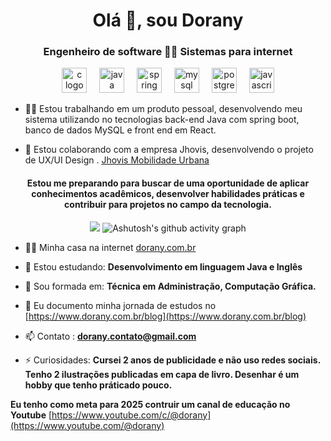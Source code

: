 <h1 align="center">Olá 👋, sou Dorany</h1>
<h3 align="center">Engenheiro de software 👩‍🎓 Sistemas para internet</h3>
<div align="center">
  <img src="https://cdn.jsdelivr.net/gh/devicons/devicon/icons/c/c-original.svg" height="40" alt="c logo"  />
  <img width="12" />
  <img src="https://cdn.jsdelivr.net/gh/devicons/devicon/icons/java/java-original.svg" height="40" alt="java logo"  />
  <img width="12" />
   <img src="https://cdn.jsdelivr.net/gh/devicons/devicon/icons/spring/spring-original.svg" height="40" alt="spring logo"  />
  <img width="12" />
  <img src="https://cdn.jsdelivr.net/gh/devicons/devicon/icons/mysql/mysql-original.svg" height="40" alt="mysql logo"  />
  <img width="12" />
 <img src="https://cdn.jsdelivr.net/gh/devicons/devicon/icons/postgresql/postgresql-original.svg" height="40" alt="postgresql logo"  />
  <img width="12" />
  <img src="https://cdn.jsdelivr.net/gh/devicons/devicon/icons/javascript/javascript-original.svg" height="40" alt="javascript logo"  />
</div>

- 👨‍💻 Estou trabalhando em um produto pessoal, desenvolvendo meu sistema utilizando no tecnologias back-end Java com spring boot, banco de dados MySQL e front end em React. 

- 🤝 Estou colaborando com a empresa Jhovis, desenvolvendo o projeto de UX/UI Design . [Jhovis Mobilidade Urbana](https://www.jhovis.com.br/)


<h4 align="center">Estou me preparando para buscar de uma oportunidade de aplicar conhecimentos acadêmicos, desenvolver habilidades práticas e contribuir para projetos no campo da tecnologia.</h4>


<div align="center" >
   
![](https://github-readme-stats.vercel.app/api/top-langs/?username=doranybraga&theme=radical&hide_border=false&include_all_commits=false&count_private=false&layout=compact) ![Ashutosh's github activity graph](https://ssr-contributions-svg.vercel.app/_/doranybraga?chart=3dbar&gap=0.6&scale=2&flatten=2&animation=wave&animation_duration=1&animation_delay=0.05&animation_amplitude=20&animation_frequency=0.5&animation_wave_center=10_0&format=svg&weeks=30&theme=pink)

</div>

- 👨‍💻 Minha casa na internet [dorany.com.br](dorany.com.br)

- 🌱 Estou estudando: **Desenvolvimento em linguagem Java e Inglês**

- 💬 Sou formada em: **Técnica em Administração, Computação Gráfica.**

- 📝 Eu documento minha jornada de estudos no [https://www.dorany.com.br/blog](https://www.dorany.com.br/blog)

- 📫 Contato : **dorany.contato@gmail.com** 

- ⚡ Curiosidades: **Cursei 2 anos de publicidade e não uso redes sociais. Tenho 2 ilustrações publicadas em capa de livro. Desenhar é um hobby que tenho práticado pouco.**

**Eu tenho como meta para 2025 contruir um canal de educação no Youtube** [https://www.youtube.com/c/@dorany](https://www.youtube.com/@dorany)
<p align="left">

###

